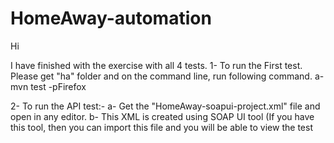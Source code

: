 # HomeAway-automation

Hi 

I have finished with the exercise with all 4 tests.
1- To run the First test. Please get "ha" folder and on the command line, run following command.
  a- mvn test -pFirefox

2- To run the API test:-
  a- Get the "HomeAway-soapui-project.xml" file and open in any editor.
  b- This XML is created using SOAP UI tool (If you have this tool, then you can import this file and you will be able to view the test
  
